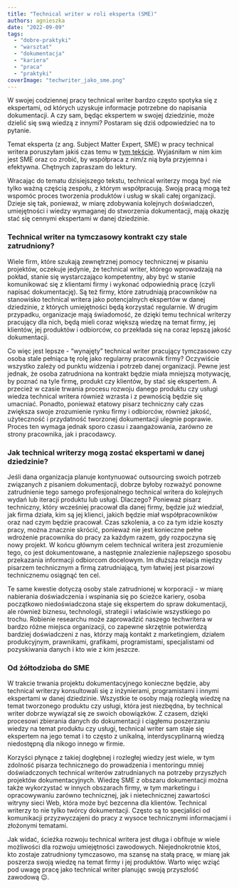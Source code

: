 ```yaml
---
title: "Technical writer w roli eksperta (SME)"
authors: agnieszka
date: "2022-09-09"
tags:
  - "dobre-praktyki"
  - "warsztat"
  - "dokumentacja"
  - "kariera"
  - "praca"
  - "praktyki"
coverImage: "techwriter_jako_sme.png"
---
```


W swojej codziennej pracy technical writer bardzo często spotyka się z
ekspertami, od których uzyskuje informacje potrzebne do napisania dokumentacji.
A czy sam, będąc ekspertem w swojej dziedzinie, może dzielić się swą wiedzą z
innymi? Postaram się dziś odpowiedzieć na to pytanie.

<!--truncate-->

Temat eksperta (z ang. Subject Matter Expert, SME) w pracy technical writera
poruszyłam jakiś czas temu w [tym tekście](http://techwriter.pl/kim-jest-sme/).
Wyjaśniłam w nim kim jest SME oraz co zrobić, by współpraca z nim/z nią była
przyjemna i efektywna. Chętnych zapraszam do lektury.

Wracając do tematu dzisiejszego tekstu, technical writerzy mogą być nie tylko
ważną częścią zespołu, z którym współpracują. Swoją pracą mogą też wspomóc
proces tworzenia produktów i usług w skali całej organizacji. Dzieje się tak,
ponieważ, w miarę zdobywania kolejnych doświadczeń, umiejętności i wiedzy
wymaganej do stworzenia dokumentacji, mają okazję stać się cennymi ekspertami w
danej dziedzinie.

### Technical writer na tymczasowy kontrakt czy stale zatrudniony?

Wiele firm, które szukają zewnętrznej pomocy technicznej w pisaniu projektów,
oczekuje jedynie, że technical writer, którego wprowadzają na pokład, stanie się
wystarczająco kompetentny, aby być w stanie komunikować się z klientami firmy i
wykonać odpowiednią pracę (czyli napisać dokumentację). Są też firmy, które
zatrudniają pracowników na stanowisko technical writera jako potencjalnych
ekspertów w danej dziedzinie, z których umiejętności będą korzystać regularnie.
W drugim przypadku, organizacje mają świadomość, że dzięki temu technical
writerzy pracujący dla nich, będą mieli coraz większą wiedzę na temat firmy, jej
klientów, jej produktów i odbiorców, co przekłada się na coraz lepszą jakość
dokumentacji.

Co więc jest lepsze - “wynajęty” technical writer pracujący tymczasowo czy osoba
stale pełniąca tę rolę jako regularny pracownik firmy? Oczywiście wszystko
zależy od punktu widzenia i potrzeb danej organizacji. Pewne jest jednak, że
osoba zatrudniona na kontrakt będzie miała mniejszą motywację, by poznać na tyle
firmę, produkt czy klientów, by stać się ekspertem. A przecież w czasie trwania
procesu rozwoju danego produktu czy usługi wiedza technical writera również
wzrasta i z pewnością będzie się umacniać. Ponadto, ponieważ etatowy pisarz
techniczny cały czas zwiększa swoje zrozumienie rynku firmy i odbiorców, również
jakość, użyteczność i przydatność tworzonej dokumentacji ulegnie poprawie.
Proces ten wymaga jednak sporo czasu i zaangażowania, zarówno ze strony
pracownika, jak i pracodawcy.

### Jak technical writerzy mogą zostać ekspertami w danej dziedzinie?

Jeśli dana organizacja planuje kontynuować outsourcing swoich potrzeb związanych
z pisaniem dokumentacji, dobrze byłoby rozważyć ponowne zatrudnienie tego samego
profesjonalnego technical writera do kolejnych wydań lub iteracji produktu lub
usługi. Dlaczego? Ponieważ pisarz techniczny, który wcześniej pracował dla danej
firmy, będzie już wiedział, jak firma działa, kim są jej klienci, jakich będzie
miał współpracowników oraz nad czym będzie pracował. Czas szkolenia, a co za tym
idzie koszty pracy, można znacznie skrócić, ponieważ nie jest konieczne pełne
wdrożenie pracownika do pracy za każdym razem, gdy rozpoczyna się nowy projekt.
W końcu głównym celem technical writera jest zrozumienie tego, co jest
dokumentowane, a następnie znalezienie najlepszego sposobu przekazania
informacji odbiorcom docelowym. Im dłuższa relacja między pisarzem technicznym a
firmą zatrudniającą, tym łatwiej jest pisarzowi technicznemu osiągnąć ten cel.

Te same kwestie dotyczą osoby stale zatrudnionej w korporacji - w miarę
nabierania doświadczenia i wspinania się po ścieżce kariery, osoba początkowo
niedoświadczona staje się ekspertem do spraw dokumentacji, ale również biznesu,
technologii, strategii i właściwie wszystkiego po trochu. Robienie researchu
może zaprowadzić naszego techwritera w bardzo różne miejsca organizacji, co
zapewne skrzętnie potwierdzą bardziej doświadczeni z nas, którzy mają kontakt z
marketingiem, działem produkcyjnym, prawnikami, grafikami, programistami,
specjalistami od pozyskiwania danych i kto wie z kim jeszcze.

### Od żółtodzioba do SME

W trakcie trwania projektu dokumentacyjnego konieczne będzie, aby technical
writerzy konsultowali się z inżynierami, programistami i innymi ekspertami w
danej dziedzinie. Wszystkie te osoby mają rozległą wiedzę na temat tworzonego
produktu czy usługi, która jest niezbędna, by technical writer dobrze wywiązał
się ze swoich obowiązków. Z czasem, dzięki procesowi zbierania danych do
dokumentacji i ciągłemu poszerzaniu wiedzy na temat produktu czy usługi,
technical writer sam staje się ekspertem na jego temat i to często z unikalną,
interdyscyplinarną wiedzą niedostępną dla nikogo innego w firmie.

Korzyści płynące z takiej dogłębnej i rozległej wiedzy jest wiele, w tym
zdolność pisarza technicznego do prowadzenia i mentoringu mniej doświadczonych
technical writerów zatrudnianych na potrzeby przyszłych projektów
dokumentacyjnych. Wiedzę SME z obszaru dokumentacji można także wykorzystać w
innych obszarach firmy, w tym marketingu i opracowywaniu zarówno technicznej,
jak i nietechnicznej zawartości witryny sieci Web, która może być bezcenna dla
klientów. Technical writerzy to nie tylko twórcy dokumentacji. Często są to
specjaliści od komunikacji przyzwyczajeni do pracy z wysoce technicznymi
informacjami i złożonymi tematami.

Jak widać, ścieżka rozwoju technical writera jest długa i obfituje w wiele
możliwości dla rozwoju umiejętności zawodowych. Niejednokrotnie ktoś, kto
zostaje zatrudniony tymczasowo, ma szansę na stałą pracę, w miarę jak poszerza
swoją wiedzę na temat firmy i jej produktów. Warto więc wziąć pod uwagę pracę
jako technical writer planując swoją przyszłość zawodową 😉.
